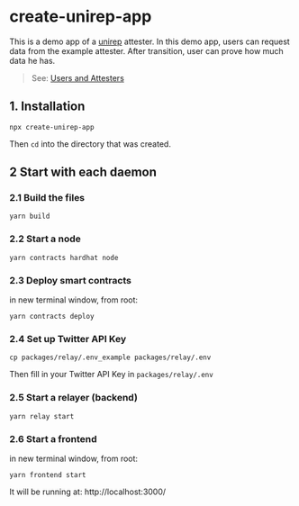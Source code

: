 # create-unirep-app

This is a demo app of a [unirep](https://github.com/Unirep/Unirep) attester. In this demo app, users can request data from the example attester. After transition, user can prove how much data he has.

> See: [Users and Attesters](https://developer.unirep.io/docs/protocol/users-and-attesters)

## 1. Installation

```shell
npx create-unirep-app
```

Then `cd` into the directory that was created.

## 2 Start with each daemon

### 2.1 Build the files

```shell
yarn build
```

### 2.2 Start a node

```shell
yarn contracts hardhat node
```

### 2.3 Deploy smart contracts

in new terminal window, from root:

```shell
yarn contracts deploy
```

### 2.4 Set up Twitter API Key
```shell
cp packages/relay/.env_example packages/relay/.env
```
Then fill in your Twitter API Key in `packages/relay/.env`

### 2.5 Start a relayer (backend)

```shell
yarn relay start
```

### 2.6 Start a frontend

in new terminal window, from root:

```shell
yarn frontend start
```

It will be running at: http://localhost:3000/
